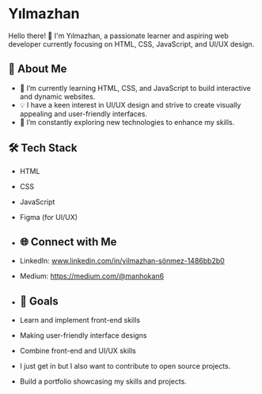 # Yılmazhan

Hello there! 👋 I'm Yılmazhan, a passionate learner and aspiring web developer currently focusing on HTML, CSS, JavaScript, and UI/UX design.

## 🚀 About Me

- 🌱 I’m currently learning HTML, CSS, and JavaScript to build interactive and dynamic websites.
- 💡 I have a keen interest in UI/UX design and strive to create visually appealing and user-friendly interfaces.
- 🔭 I’m constantly exploring new technologies to enhance my skills.
  
## 🛠️ Tech Stack

- HTML
- CSS
- JavaScript
- Figma (for UI/UX)

- ## 🌐 Connect with Me

- LinkedIn: www.linkedin.com/in/yilmazhan-sönmez-1486bb2b0
- Medium:   https://medium.com/@manhokan6

- ## 🌟 Goals

- Learn and implement front-end skills
- Making user-friendly interface designs
- Combine front-end and UI/UX skills
- I just get in but I also want to contribute to open source projects.
-  Build a portfolio showcasing my skills and projects.
